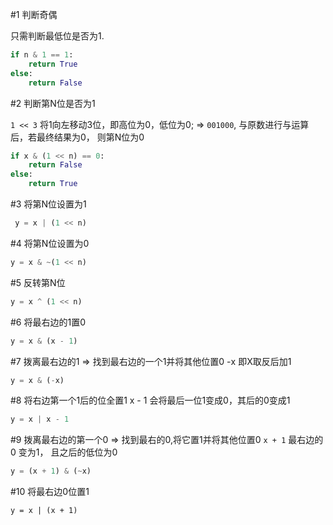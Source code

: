 #1 判断奇偶

只需判断最低位是否为1.

```python
if n & 1 == 1:
    return True
else:
    return False
```

#2 判断第N位是否为1

`1 << 3` 将1向左移动3位，即高位为0，低位为0; => `001000`, 与原数进行与运算后，若最终结果为0， 则第N位为0

```python
if x & (1 << n) == 0:
    return False
else:
    return True
```

#3 将第N位设置为1

```python
 y = x | (1 << n)
```

#4 将第N位设置为0

```python
y = x & ~(1 << n)
```

#5 反转第N位

```python
y = x ^ (1 << n)
```

#6 将最右边的1置0

```python
y = x & (x - 1)
```

#7 拨离最右边的1 => 找到最右边的一个1并将其他位置0
-x 即X取反后加1
```python
y = x & (-x)
```

#8 将右边第一个1后的位全置1
x - 1 会将最后一位1变成0，其后的0变成1

```python
y = x | x - 1
```

#9 拨离最右边的第一个0 => 找到最右的0,将它置1并将其他位置0
`x + 1` 最右边的0 变为1， 且之后的低位为0
```python
y = (x + 1) & (~x)
```

#10 将最右边0位置1
```
y = x | (x + 1)
```

